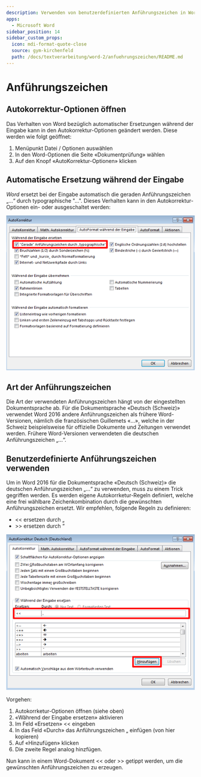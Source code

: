 ```yaml
---
description: Verwenden von benutzerdefinierten Anführungszeichen in Word.
apps:
  - Microsoft Word
sidebar_position: 14
sidebar_custom_props:
  icon: mdi-format-quote-close
  source: gym-kirchenfeld
  path: /docs/textverarbeitung/word-2/anfuehrungszeichen/README.md
---
```


# Anführungszeichen

## Autokorrektur-Optionen öffnen

Das Verhalten von Word bezüglich automatischer Ersetzungen während der Eingabe kann in den Autokorrektur-Optionen geändert werden. Diese werden wie folgt geöffnet:

1. Menüpunkt Datei / Optionen auswählen
2. In den Word-Optionen die Seite «Dokumentprüfung» wählen
3. Auf den Knopf «AutoKorrektur-Optionen» klicken


## Automatische Ersetzung während der Eingabe

*Word* ersetzt bei der Eingabe automatisch die geraden Anführungszeichen „...“ durch typographische "...".
Dieses Verhalten kann in den Autokorrektur-Optionen ein- oder ausgeschaltet werden:

![Gerade Anführungszeichen durch typographische ersetzen](./images/autokorrektur-typographisch.ms.png)

## Art der Anführungszeichen

Die Art der verwendeten Anführungszeichen hängt von der eingestellten Dokumentsprache ab. Für die Dokumentsprache «Deutsch (Schweiz)» verwendet Word 2016 andere Anführungszeichen als frühere Word-Versionen, nämlich die französischen Guillemets «...», welche in der Schweiz beispielsweise für offizielle Dokumente und Zeitungen verwendet werden. Frühere Word-Versionen verwendeten die deutschen Anführungszeichen „...“.

## Benutzerdefinierte Anführungszeichen verwenden

Um in Word 2016 für die Dokumentsprache «Deutsch (Schweiz)» die deutschen Anführungszeichen „...“ zu verwenden, muss zu einem Trick gegriffen werden. Es werden eigene Autokorrketur-Regeln definiert, welche eine frei wählbare Zeichenkombination durch die gewünschten Anführungszeichen ersetzt. Wir empfehlen, folgende Regeln zu definieren:

- << ersetzen durch „
- \>> ersetzen durch “

![Benutzerdefinierte Anführungszeichen verwenden](./images/autokorrektur-benutzerdefiniert.ms.png)

Vorgehen:

1. Autokorrketur-Optionen öffnen (siehe oben)
2. «Während der Eingabe ersetzen» aktivieren
3. Im Feld «Ersetzen» << eingeben
4. In das Feld «Durch» das Anführungszeichen „ einfügen (von hier kopieren)
5. Auf «Hinzufügen» klicken
6. Die zweite Regel analog hinzfügen.

Nun kann in einem Word-Dokument << oder >> getippt werden, um die gewünschten Anführungszeichen zu erzeugen.
